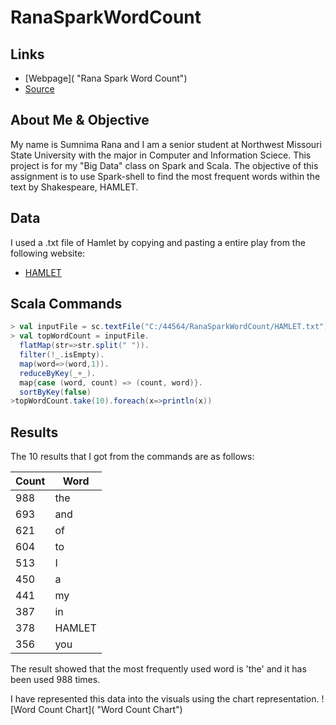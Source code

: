 # RanaSparkWordCount

## Links
- [Webpage]( "Rana Spark Word Count")
- [Source](https://github.com/Sumnimarana1/RanaSparkWordCount  "Rana Spark Project Source")

## About Me & Objective
My name is Sumnima Rana and I am a senior student at Northwest Missouri State University with the major in Computer and Information Sciece. This project is for my "Big Data" class on Spark and Scala. The objective of this assignment is to use Spark-shell to find the most frequent words within the text by Shakespeare, HAMLET. 

## Data
I used a .txt file of Hamlet by copying and pasting a entire play from the following website:
- [HAMLET](http://shakespeare.mit.edu/hamlet/full.html "Website for Hamlet")

## Scala Commands
```Scala
> val inputFile = sc.textFile("C:/44564/RanaSparkWordCount/HAMLET.txt")
> val topWordCount = inputFile.
  flatMap(str=>str.split(" ")).
  filter(!_.isEmpty).
  map(word=>(word,1)).
  reduceByKey(_+_).
  map{case (word, count) => (count, word)}.
  sortByKey(false)
>topWordCount.take(10).foreach(x=>println(x))
```

## Results
The 10 results that I got from the commands are as follows:

| Count | Word |
|-------|------|
| 988   | the  |
| 693   | and  |
| 621   | of   |
| 604   | to   |
| 513   | I    |
| 450   | a    |
| 441   | my   |
| 387   | in   |
| 378   |HAMLET|
| 356   | you  |

The result showed that the most frequently used word is 'the' and it has been used 988 times.

I have represented this data into the visuals using the chart representation.
![Word Count Chart]( "Word Count Chart")


